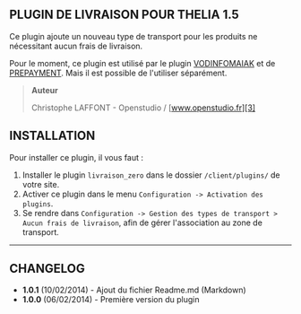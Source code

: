 PLUGIN DE LIVRAISON POUR THELIA 1.5
--------------------------------------

Ce plugin ajoute un nouveau type de transport pour les produits ne nécessitant
aucun frais de livraison.

Pour le moment, ce plugin est utilisé par le plugin [VODINFOMAIAK][1] et de [PREPAYMENT][2].
Mais il est possible de l'utiliser séparément.

> **Auteur**
>
>   Christophe LAFFONT - Openstudio / [www.openstudio.fr][3]


INSTALLATION
---------

Pour installer ce plugin, il vous faut :

 1. Installer le plugin `livraison_zero` dans le dossier `/client/plugins/` de votre site.
 2. Activer ce plugin dans le menu `Configuration -> Activation des plugins`.
 3. Se rendre dans `Configuration -> Gestion des types de transport > Aucun frais de livraison`, afin de gérer l'association au zone de transport.

----------

CHANGELOG
---------

- **1.0.1** (10/02/2014) - Ajout du fichier Readme.md (Markdown)
- **1.0.0** (06/02/2014) - Première version du plugin

[1]: https://github.com/touffies/vodinfomaniak
[2]: https://github.com/touffies/prepayment
[3]: http://www.openstudio.fr
